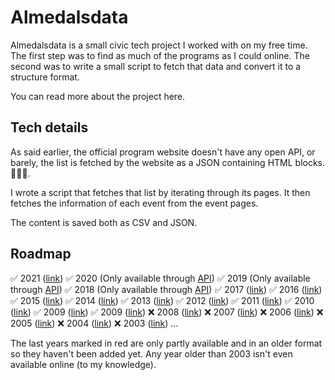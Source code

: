 # Almedalsdata
Almedalsdata is a small civic tech project I worked with on my free time. The first step was to find as much of the programs as I could online. The second was to write a small script to fetch that data and convert it to a structure format.

You can read more about the project here.

## Tech details

As said earlier, the official program website doesn't have any open API, or barely, the list is fetched by the website as a JSON containing HTML blocks. 🤦🏻‍♂️.

I wrote a script that fetches that list by iterating through its pages. It then fetches the information of each event from the event pages.

The content is saved both as CSV and JSON.
## Roadmap

✅ 2021 ([link](https://program.almedalsveckan.info/event/list/2021))
✅ 2020 (Only available through [API](https://program.almedalsveckan.info/event/search/events/2020/seminar/0))
✅ 2019 (Only available through [API](https://program.almedalsveckan.info/event/search/events/2019/seminar/0))
✅ 2018 (Only available through [API](https://program.almedalsveckan.info/event/search/events/2018/seminar/0))
✅ 2017 ([link](https://program.almedalsveckan.info/event/list/2017))
✅ 2016 ([link](https://program.almedalsveckan.info/event/list/2016))
✅ 2015 ([link](https://program.almedalsveckan.info/event/list/2015))
✅ 2014 ([link](https://program.almedalsveckan.info/event/list/2014))
✅ 2013 ([link](https://program.almedalsveckan.info/event/list/2013))
✅ 2012 ([link](https://program.almedalsveckan.info/event/list/2012))
✅ 2011 ([link](https://program.almedalsveckan.info/event/list/2011))
✅ 2010 ([link](https://program.almedalsveckan.info/event/list/2010))
✅ 2009 ([link](https://program.almedalsveckan.info/event/list/2009))
✅ 2009 ([link](https://program.almedalsveckan.info/event/list/2009))
❌ 2008 ([link](https://program.almedalsveckan.info/event/list/2008))
❌ 2007 ([link](https://program.almedalsveckan.info/event/list/2007))
❌ 2006 ([link](https://program.almedalsveckan.info/event/list/2006))
❌ 2005 ([link](https://program.almedalsveckan.info/event/list/2005))
❌ 2004 ([link](https://program.almedalsveckan.info/event/list/2004))
❌ 2003 ([link](https://program.almedalsveckan.info/event/list/2003))
...

The last years marked in red are only partly available and in an older format so they haven't been added yet. Any year older than 2003 isn't even available online (to my knowledge).
